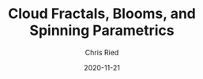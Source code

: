 ---
title: 'Cloud Fractals, Blooms, and Spinning Parametrics'
author: Chris Ried
date: '2020-11-21'
slug: generative-arts-14
categories: 
featured: 
tags: ['generative']
---